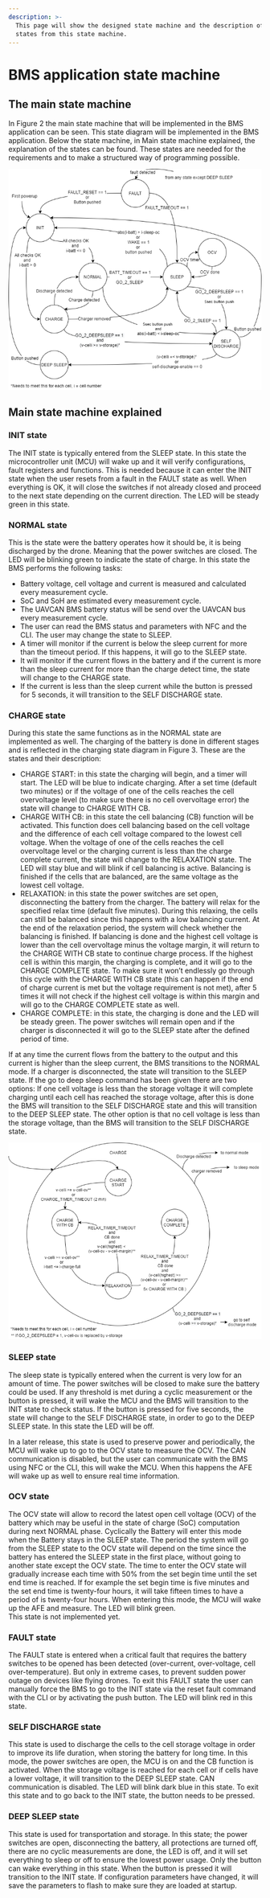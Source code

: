 ```yaml
---
description: >-
  This page will show the designed state machine and the description of the
  states from this state machine.
---
```


# BMS application state machine

## The main state machine

In Figure 2 the main state machine that will be implemented in the BMS application can be seen. This state diagram will be implemented in the BMS application. Below the state machine, in Main state machine explained, the explanation of the states can be found. These states are needed for the requirements and to make a structured way of programming possible.

![Figure 2: Battery main state machine](../.gitbook/assets/battery-state-machine%20%281%29.png)

## Main state machine explained

### **INIT state**


The INIT state is typically entered from the SLEEP state. In this state the microcontroller unit \(MCU\) will wake up and it will verify configurations, fault registers and functions. This is needed because it can enter the INIT state when the user resets from a fault in the FAULT state as well. When everything is OK, it will close the switches if not already closed and proceed to the next state depending on the current direction. The LED will be steady green in this state.

### **NORMAL state**


This is the state were the battery operates how it should be, it is being discharged by the drone. Meaning that the power switches are closed. The LED will be blinking green to indicate the state of charge. In this state the BMS performs the following tasks:

* Battery voltage, cell voltage and current is measured and calculated every measurement cycle.
* SoC and SoH are estimated every measurement cycle.
* The UAVCAN BMS battery status will be send over the UAVCAN bus every measurement cycle.
* The user can read the BMS status and parameters with NFC and the CLI. The user may change the state to SLEEP.
* A timer will monitor if the current is below the sleep current for more than the timeout period. If this happens, it will go to the SLEEP state.
* It will monitor if the current flows in the battery and if the current is more than the sleep current for more than the charge detect time, the state will change to the CHARGE state.
* If the current is less than the sleep current while the button is pressed for 5 seconds, it will transition to the SELF DISCHARGE state.

### **CHARGE state**


During this state the same functions as in the NORMAL state are implemented as well. The charging of the battery is done in different stages and is reflected in the charging state diagram in Figure 3. These are the states and their description:

* CHARGE START: in this state the charging will begin, and a timer will start. The LED will be blue to indicate charging. After a set time \(default two minutes\) or if the voltage of one of the cells reaches the cell overvoltage level \(to make sure there is no cell overvoltage error\) the state will change to CHARGE WITH CB. 
* CHARGE WITH CB: in this state the cell balancing \(CB\) function will be activated. This function does cell balancing based on the cell voltage and the difference of each cell voltage compared to the lowest cell voltage. When the voltage of one of the cells reaches the cell overvoltage level or the charging current is less than the charge complete current, the state will change to the RELAXATION state. The LED will stay blue and will blink if cell balancing is active. Balancing is finished if the cells that are balanced, are the same voltage as the lowest cell voltage.  
* RELAXATION: in this state the power switches are set open, disconnecting the battery from the charger. The battery will relax for the specified relax time \(default five minutes\). During this relaxing, the cells can still be balanced since this happens with a low balancing current. At the end of the relaxation period, the system will check whether the balancing is finished. If balancing is done and the highest cell voltage is lower than the cell overvoltage minus the voltage margin, it will return to the CHARGE WITH CB state to continue charge process. If the highest cell is within this margin, the charging is complete, and it will go to the CHARGE COMPLETE state. To make sure it won’t endlessly go through this cycle with the CHARGE WITH CB state \(this can happen if the end of charge current is met but the voltage requirement is not met\), after 5 times it will not check if the highest cell voltage is within this margin and will go to the CHARGE COMPLETE state as well.
* CHARGE COMPLETE: in this state, the charging is done and the LED will be steady green. The power switches will remain open and if the charger is disconnected it will go to the SLEEP state after the defined period of time.

If at any time the current flows from the battery to the output and this current is higher than the sleep current, the BMS transitions to the NORMAL mode. If a charger is disconnected, the state will transition to the SLEEP state. If the go to deep sleep command has been given there are two options: If one cell voltage is less than the storage voltage it will complete charging until each cell has reached the storage voltage, after this is done the BMS will transition to the SELF DISCHARGE state and this will transition to the DEEP SLEEP state. The other option is that no cell voltage is less than the storage voltage, than the BMS will transition to the SELF DISCHARGE state.

![Figure 3: Charging state diagram](../.gitbook/assets/charge-state-diagram%20%282%29.png)

### **SLEEP state**


The sleep state is typically entered when the current is very low for an amount of time. The power switches will be closed to make sure the battery could be used. If any threshold is met during a cyclic measurement or the button is pressed, it will wake the MCU and the BMS will transition to the INIT state to check status. If the button is pressed for five seconds, the state will change to the SELF DISCHARGE state, in order to go to the DEEP SLEEP state. In this state the LED will be off.   
  
In a later release, this state is used to preserve power and periodically, the MCU will wake up to go to the OCV state to measure the OCV. The CAN communication is disabled, but the user can communicate with the BMS using NFC or the CLI, this will wake the MCU. When this happens the AFE will wake up as well to ensure real time information.

### **OCV state**


The OCV state will allow to record the latest open cell voltage \(OCV\) of the battery which may be useful in the state of charge \(SoC\) computation during next NORMAL phase. Cyclically the Battery will enter this mode when the Battery stays in the SLEEP state. The period the system will go from the SLEEP state to the OCV state will depend on the time since the battery has entered the SLEEP state in the first place, without going to another state except the OCV state. The time to enter the OCV state will gradually increase each time with 50% from the set begin time until the set end time is reached. If for example the set begin time is five minutes and the set end time is twenty-four hours, it will take fifteen times to have a period of is twenty-four hours. When entering this mode, the MCU will wake up the AFE and measure. The LED will blink green.  
This state is not implemented yet.

### **FAULT state**


The FAULT state is entered when a critical fault that requires the battery switches to be opened has been detected \(over-current, over-voltage, cell over-temperature\). But only in extreme cases, to prevent sudden power outage on devices like flying drones. To exit this  FAULT state the user can manually force the BMS to go to the INIT state via the reset fault command with the CLI or by activating the push button. The LED will blink red in this state.

### **SELF DISCHARGE state**


This state is used to discharge the cells to the cell storage voltage in order to improve its life duration, when storing the battery for long time. In this mode, the power switches are open, the MCU is on and the CB function is activated. When the storage voltage is reached for each cell or if cells have a lower voltage, it will transition to the DEEP SLEEP state. CAN communication is disabled. The LED will blink dark blue in this state. To exit this state and to go back to the INIT state, the button needs to be pressed. 

### **DEEP SLEEP state**


This state is used for transportation and storage. In this state; the power switches are open, disconnecting the battery, all protections are turned off, there are no cyclic measurements are done, the LED is off, and it will set everything to sleep or off to ensure the lowest power usage. Only the button can wake everything in this state. When the button is pressed it will transition to the INIT state. If configuration parameters have changed, it will save the parameters to flash to make sure they are loaded at startup.

